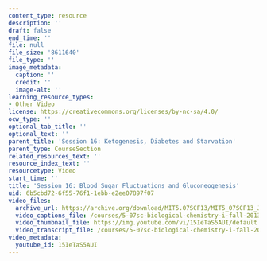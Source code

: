 ```yaml
---
content_type: resource
description: ''
draft: false
end_time: ''
file: null
file_size: '8611640'
file_type: ''
image_metadata:
  caption: ''
  credit: ''
  image-alt: ''
learning_resource_types:
- Other Video
license: https://creativecommons.org/licenses/by-nc-sa/4.0/
ocw_type: ''
optional_tab_title: ''
optional_text: ''
parent_title: 'Session 16: Ketogenesis, Diabetes and Starvation'
parent_type: CourseSection
related_resources_text: ''
resource_index_text: ''
resourcetype: Video
start_time: ''
title: 'Session 16: Blood Sugar Fluctuations and Gluconeogenesis'
uid: 6b5cbd72-6f55-76f1-1ebb-e2ee07897f07
video_files:
  archive_url: https://archive.org/download/MIT5.07SCF13/MIT5_07SCF13_JE-Ses16_bonus_2_300k.mp4
  video_captions_file: /courses/5-07sc-biological-chemistry-i-fall-2013/9d1e9775bbac5d13b631c47df43068bd_15IeTaS5AUI.vtt
  video_thumbnail_file: https://img.youtube.com/vi/15IeTaS5AUI/default.jpg
  video_transcript_file: /courses/5-07sc-biological-chemistry-i-fall-2013/dddfe1f68a43a9ed8c5a10ed02541119_15IeTaS5AUI.pdf
video_metadata:
  youtube_id: 15IeTaS5AUI
---
```

